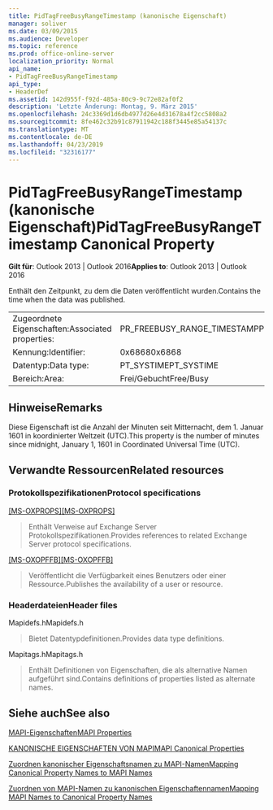 ```yaml
---
title: PidTagFreeBusyRangeTimestamp (kanonische Eigenschaft)
manager: soliver
ms.date: 03/09/2015
ms.audience: Developer
ms.topic: reference
ms.prod: office-online-server
localization_priority: Normal
api_name:
- PidTagFreeBusyRangeTimestamp
api_type:
- HeaderDef
ms.assetid: 142d955f-f92d-485a-80c9-9c72e82af0f2
description: 'Letzte Änderung: Montag, 9. März 2015'
ms.openlocfilehash: 24c3369d1d6db4977d26e4d31678a4f2cc5808a2
ms.sourcegitcommit: 8fe462c32b91c87911942c188f3445e85a54137c
ms.translationtype: MT
ms.contentlocale: de-DE
ms.lasthandoff: 04/23/2019
ms.locfileid: "32316177"
---
```

# <a name="pidtagfreebusyrangetimestamp-canonical-property"></a><span data-ttu-id="e2e3e-103">PidTagFreeBusyRangeTimestamp (kanonische Eigenschaft)</span><span class="sxs-lookup"><span data-stu-id="e2e3e-103">PidTagFreeBusyRangeTimestamp Canonical Property</span></span>

  
  
<span data-ttu-id="e2e3e-104">**Gilt für**: Outlook 2013 | Outlook 2016</span><span class="sxs-lookup"><span data-stu-id="e2e3e-104">**Applies to**: Outlook 2013 | Outlook 2016</span></span> 
  
<span data-ttu-id="e2e3e-105">Enthält den Zeitpunkt, zu dem die Daten veröffentlicht wurden.</span><span class="sxs-lookup"><span data-stu-id="e2e3e-105">Contains the time when the data was published.</span></span>
  
|||
|:-----|:-----|
|<span data-ttu-id="e2e3e-106">Zugeordnete Eigenschaften:</span><span class="sxs-lookup"><span data-stu-id="e2e3e-106">Associated properties:</span></span>  <br/> |<span data-ttu-id="e2e3e-107">PR_FREEBUSY_RANGE_TIMESTAMP</span><span class="sxs-lookup"><span data-stu-id="e2e3e-107">PR_FREEBUSY_RANGE_TIMESTAMP</span></span>  <br/> |
|<span data-ttu-id="e2e3e-108">Kennung:</span><span class="sxs-lookup"><span data-stu-id="e2e3e-108">Identifier:</span></span>  <br/> |<span data-ttu-id="e2e3e-109">0x6868</span><span class="sxs-lookup"><span data-stu-id="e2e3e-109">0x6868</span></span>  <br/> |
|<span data-ttu-id="e2e3e-110">Datentyp:</span><span class="sxs-lookup"><span data-stu-id="e2e3e-110">Data type:</span></span>  <br/> |<span data-ttu-id="e2e3e-111">PT_SYSTIME</span><span class="sxs-lookup"><span data-stu-id="e2e3e-111">PT_SYSTIME</span></span>  <br/> |
|<span data-ttu-id="e2e3e-112">Bereich:</span><span class="sxs-lookup"><span data-stu-id="e2e3e-112">Area:</span></span>  <br/> |<span data-ttu-id="e2e3e-113">Frei/Gebucht</span><span class="sxs-lookup"><span data-stu-id="e2e3e-113">Free/Busy</span></span>  <br/> |
   
## <a name="remarks"></a><span data-ttu-id="e2e3e-114">Hinweise</span><span class="sxs-lookup"><span data-stu-id="e2e3e-114">Remarks</span></span>

<span data-ttu-id="e2e3e-115">Diese Eigenschaft ist die Anzahl der Minuten seit Mitternacht, dem 1. Januar 1601 in koordinierter Weltzeit (UTC).</span><span class="sxs-lookup"><span data-stu-id="e2e3e-115">This property is the number of minutes since midnight, January 1, 1601 in Coordinated Universal Time (UTC).</span></span>
  
## <a name="related-resources"></a><span data-ttu-id="e2e3e-116">Verwandte Ressourcen</span><span class="sxs-lookup"><span data-stu-id="e2e3e-116">Related resources</span></span>

### <a name="protocol-specifications"></a><span data-ttu-id="e2e3e-117">Protokollspezifikationen</span><span class="sxs-lookup"><span data-stu-id="e2e3e-117">Protocol specifications</span></span>

<span data-ttu-id="e2e3e-118">[[MS-OXPROPS]](https://msdn.microsoft.com/library/f6ab1613-aefe-447d-a49c-18217230b148%28Office.15%29.aspx)</span><span class="sxs-lookup"><span data-stu-id="e2e3e-118">[[MS-OXPROPS]](https://msdn.microsoft.com/library/f6ab1613-aefe-447d-a49c-18217230b148%28Office.15%29.aspx)</span></span>
  
> <span data-ttu-id="e2e3e-119">Enthält Verweise auf Exchange Server Protokollspezifikationen.</span><span class="sxs-lookup"><span data-stu-id="e2e3e-119">Provides references to related Exchange Server protocol specifications.</span></span>
    
<span data-ttu-id="e2e3e-120">[[MS-OXOPFFB]](https://msdn.microsoft.com/library/1a527299-7211-4d27-a74c-b69bd0746320%28Office.15%29.aspx)</span><span class="sxs-lookup"><span data-stu-id="e2e3e-120">[[MS-OXOPFFB]](https://msdn.microsoft.com/library/1a527299-7211-4d27-a74c-b69bd0746320%28Office.15%29.aspx)</span></span>
  
> <span data-ttu-id="e2e3e-121">Veröffentlicht die Verfügbarkeit eines Benutzers oder einer Ressource.</span><span class="sxs-lookup"><span data-stu-id="e2e3e-121">Publishes the availability of a user or resource.</span></span>
    
### <a name="header-files"></a><span data-ttu-id="e2e3e-122">Headerdateien</span><span class="sxs-lookup"><span data-stu-id="e2e3e-122">Header files</span></span>

<span data-ttu-id="e2e3e-123">Mapidefs.h</span><span class="sxs-lookup"><span data-stu-id="e2e3e-123">Mapidefs.h</span></span>
  
> <span data-ttu-id="e2e3e-124">Bietet Datentypdefinitionen.</span><span class="sxs-lookup"><span data-stu-id="e2e3e-124">Provides data type definitions.</span></span>
    
<span data-ttu-id="e2e3e-125">Mapitags.h</span><span class="sxs-lookup"><span data-stu-id="e2e3e-125">Mapitags.h</span></span>
  
> <span data-ttu-id="e2e3e-126">Enthält Definitionen von Eigenschaften, die als alternative Namen aufgeführt sind.</span><span class="sxs-lookup"><span data-stu-id="e2e3e-126">Contains definitions of properties listed as alternate names.</span></span>
    
## <a name="see-also"></a><span data-ttu-id="e2e3e-127">Siehe auch</span><span class="sxs-lookup"><span data-stu-id="e2e3e-127">See also</span></span>



[<span data-ttu-id="e2e3e-128">MAPI-Eigenschaften</span><span class="sxs-lookup"><span data-stu-id="e2e3e-128">MAPI Properties</span></span>](mapi-properties.md)
  
[<span data-ttu-id="e2e3e-129">KANONISCHE EIGENSCHAFTEN VON MAPI</span><span class="sxs-lookup"><span data-stu-id="e2e3e-129">MAPI Canonical Properties</span></span>](mapi-canonical-properties.md)
  
[<span data-ttu-id="e2e3e-130">Zuordnen kanonischer Eigenschaftsnamen zu MAPI-Namen</span><span class="sxs-lookup"><span data-stu-id="e2e3e-130">Mapping Canonical Property Names to MAPI Names</span></span>](mapping-canonical-property-names-to-mapi-names.md)
  
[<span data-ttu-id="e2e3e-131">Zuordnen von MAPI-Namen zu kanonischen Eigenschaftennamen</span><span class="sxs-lookup"><span data-stu-id="e2e3e-131">Mapping MAPI Names to Canonical Property Names</span></span>](mapping-mapi-names-to-canonical-property-names.md)

